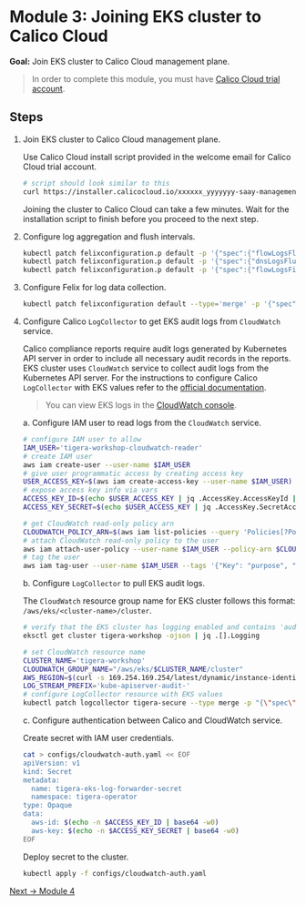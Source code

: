 # Module 3: Joining EKS cluster to Calico Cloud

**Goal:** Join EKS cluster to Calico Cloud management plane.

>In order to complete this module, you must have [Calico Cloud trial account](https://www.tigera.io/tigera-products/calico-cloud/).

## Steps

1. Join EKS cluster to Calico Cloud management plane.

    Use Calico Cloud install script provided in the welcome email for Calico Cloud trial account.

    ```bash
    # script should look similar to this
    curl https://installer.calicocloud.io/xxxxxx_yyyyyyy-saay-management_install.sh | bash
    ```

    Joining the cluster to Calico Cloud can take a few minutes. Wait for the installation script to finish before you proceed to the next step.

2. Configure log aggregation and flush intervals.

    ```bash
    kubectl patch felixconfiguration.p default -p '{"spec":{"flowLogsFlushInterval":"10s"}}'
    kubectl patch felixconfiguration.p default -p '{"spec":{"dnsLogsFlushInterval":"10s"}}'
    kubectl patch felixconfiguration.p default -p '{"spec":{"flowLogsFileAggregationKindForAllowed":1}}'
    ```

3. Configure Felix for log data collection.

    ```bash
    kubectl patch felixconfiguration default --type='merge' -p '{"spec":{"policySyncPathPrefix":"/var/run/nodeagent","l7LogsFileEnabled":true}}'
    ```

4. Configure Calico `LogCollector` to get EKS audit logs from `CloudWatch` service.

    Calico compliance reports require audit logs generated by Kubernetes API server in order to include all necessary audit records in the reports. EKS cluster uses `CloudWatch` service to collect audit logs from the Kubernetes API server. For the instructions to configure Calico `LogCollector` with EKS values refer to the [official documentation](https://docs.tigera.io/compliance/compliance-reports/compliance-managed-cloud#enable-audit-logs-in-eks).

    >You can view EKS logs in the [CloudWatch console](https://console.aws.amazon.com/cloudwatch/home#logs:prefix=/aws/eks).

    a. Configure IAM user to read logs from the `CloudWatch` service.

    ```bash
    # configure IAM user to allow
    IAM_USER='tigera-workshop-cloudwatch-reader'
    # create IAM user
    aws iam create-user --user-name $IAM_USER
    # give user programmatic access by creating access key
    USER_ACCESS_KEY=$(aws iam create-access-key --user-name $IAM_USER)
    # expose access key info via vars
    ACCESS_KEY_ID=$(echo $USER_ACCESS_KEY | jq .AccessKey.AccessKeyId | sed -e 's/^"//' -e 's/"$//')
    ACCESS_KEY_SECRET=$(echo $USER_ACCESS_KEY | jq .AccessKey.SecretAccessKey | sed -e 's/^"//' -e 's/"$//')

    # get CloudWatch read-only policy arn
    CLOUDWATCH_POLICY_ARN=$(aws iam list-policies --query 'Policies[?PolicyName==`CloudWatchLogsReadOnlyAccess`].Arn' --output text)
    # attach CloudWatch read-only policy to the user
    aws iam attach-user-policy --user-name $IAM_USER --policy-arn $CLOUDWATCH_POLICY_ARN
    # tag the user
    aws iam tag-user --user-name $IAM_USER --tags '{"Key": "purpose", "Value": "tigera-eks-workshop"}'
    ```

    b. Configure `LogCollector` to pull EKS audit logs.

    The `CloudWatch` resource group name for EKS cluster follows this format: `/aws/eks/<cluster-name>/cluster`.

    ```bash
    # verify that the EKS cluster has logging enabled and contains 'audit' log type
    eksctl get cluster tigera-workshop -ojson | jq .[].Logging

    # set CloudWatch resource name
    CLUSTER_NAME='tigera-workshop'
    CLOUDWATCH_GROUP_NAME="/aws/eks/$CLUSTER_NAME/cluster"
    AWS_REGION=$(curl -s 169.254.169.254/latest/dynamic/instance-identity/document | jq -r '.region')
    LOG_STREAM_PREFIX='kube-apiserver-audit-'
    # configure LogCollector resource with EKS values
    kubectl patch logcollector tigera-secure --type merge -p "{\"spec\":{\"additionalSources\":{\"eksCloudwatchLog\":{\"fetchInterval\":60,\"groupName\":\"$CLOUDWATCH_GROUP_NAME\",\"region\":\"$AWS_REGION\",\"streamPrefix\":\"$LOG_STREAM_PREFIX\"}}}}"
    ```

    c. Configure authentication between Calico and CloudWatch service.

    Create secret with IAM user credentials.

    ```bash
    cat > configs/cloudwatch-auth.yaml << EOF
    apiVersion: v1
    kind: Secret
    metadata:
      name: tigera-eks-log-forwarder-secret
      namespace: tigera-operator
    type: Opaque
    data:
      aws-id: $(echo -n $ACCESS_KEY_ID | base64 -w0)
      aws-key: $(echo -n $ACCESS_KEY_SECRET | base64 -w0)
    EOF
    ```

    Deploy secret to the cluster.

    ```bash
    kubectl apply -f configs/cloudwatch-auth.yaml
    ```

[Next -> Module 4](../modules/configuring-demo-apps.md)
